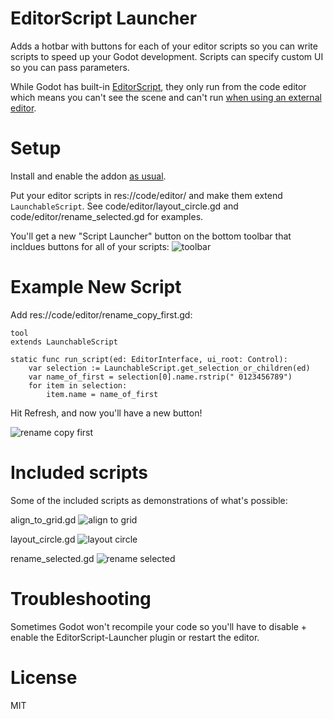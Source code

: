 # EditorScript Launcher

Adds a hotbar with buttons for each of your editor scripts so you can write
scripts to speed up your Godot development. Scripts can specify custom UI so
you can pass parameters.

While Godot has built-in
[EditorScript](https://docs.godotengine.org/en/stable/classes/class_editorscript.html),
they only run from the code editor which means you can't see the scene and
can't run [when using an external
editor](https://github.com/godotengine/godot/issues/39842).

# Setup

Install and enable the addon [as
usual](https://docs.godotengine.org/en/stable/tutorials/plugins/editor/installing_plugins.html).

Put your editor scripts in res://code/editor/ and make them extend
`LaunchableScript`. See code/editor/layout_circle.gd and
code/editor/rename_selected.gd for examples.

You'll get a new "Script Launcher" button on the bottom toolbar that incldues
buttons for all of your scripts:
![toolbar](https://user-images.githubusercontent.com/43559/209706015-4afdf60d-db7a-48f6-8fc3-640667f50fbf.png)

# Example New Script

Add res://code/editor/rename_copy_first.gd:

```
tool
extends LaunchableScript

static func run_script(ed: EditorInterface, ui_root: Control):
    var selection := LaunchableScript.get_selection_or_children(ed)
    var name_of_first = selection[0].name.rstrip(" 0123456789")
    for item in selection:
        item.name = name_of_first
```

Hit Refresh, and now you'll have a new button!

![rename copy first](https://user-images.githubusercontent.com/43559/209706626-570118e3-0da8-4953-ab35-c7ad7e019748.png)

# Included scripts

Some of the included scripts as demonstrations of what's possible:

align_to_grid.gd
![align to grid](https://user-images.githubusercontent.com/43559/209706497-be29dbd5-8a64-4ed2-91fc-0fbd65e38492.png)


layout_circle.gd
![layout circle](https://user-images.githubusercontent.com/43559/209706506-1e469175-35c9-4c42-b1b4-ee4f937042ac.png)


rename_selected.gd
![rename selected](https://user-images.githubusercontent.com/43559/209706522-fcd0bb15-28e3-4455-b70e-3be13b6ddfa6.png)


# Troubleshooting

Sometimes Godot won't recompile your code so you'll have to disable + enable
the EditorScript-Launcher plugin or restart the editor.


# License

MIT
